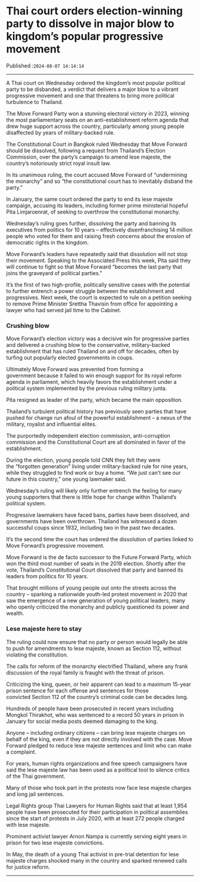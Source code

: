 # Thai court orders election-winning party to dissolve in major blow to kingdom’s popular progressive movement

Published :`2024-08-07 14:14:14`

---

A Thai court on Wednesday ordered the kingdom’s most popular political party to be disbanded, a verdict that delivers a major blow to a vibrant progressive movement and one that threatens to bring more political turbulence to Thailand.

The Move Forward Party won a stunning electoral victory in 2023, winning the most parliamentary seats on an anti-establishment reform agenda that drew huge support across the country, particularly among young people disaffected by years of military-backed rule.

The Constitutional Court in Bangkok ruled Wednesday that Move Forward should be dissolved, following a request from Thailand’s Election Commission, over the party’s campaign to amend lese majeste, the country’s notoriously strict royal insult law.

In its unanimous ruling, the court accused Move Forward of “undermining the monarchy” and so “the constitutional court has to inevitably disband the party.”

In January, the same court ordered the party to end its lese majeste campaign, accusing its leaders, including former prime ministerial hopeful Pita Limjaroenrat, of seeking to overthrow the constitutional monarchy.

Wednesday’s ruling goes further, dissolving the party and banning its executives from politics for 10 years – effectively disenfranchising 14 million people who voted for them and raising fresh concerns about the erosion of democratic rights in the kingdom.

Move Forward’s leaders have repeatedly said that dissolution will not stop their movement. Speaking to the Associated Press this week, Pita said they will continue to fight so that Move Forward “becomes the last party that joins the graveyard of political parties.”

It’s the first of two high-profile, politically sensitive cases with the potential to further entrench a power struggle between the establishment and progressives. Next week, the court is expected to rule on a petition seeking to remove Prime Minister Srettha Thavisin from office for appointing a lawyer who had served jail time to the Cabinet.

### Crushing blow

Move Forward’s election victory was a decisive win for progressive parties and delivered a crushing blow to the conservative, military-backed establishment that has ruled Thailand on and off for decades, often by turfing out popularly elected governments in coups.

Ultimately Move Forward was prevented from forming a government because it failed to win enough support for its royal reform agenda in parliament, which heavily favors the establishment under a political system implemented by the previous ruling military junta.

Pita resigned as leader of the party, which became the main opposition.

Thailand’s turbulent political history has previously seen parties that have pushed for change run afoul of the powerful establishment – a nexus of the military, royalist and influential elites.

The purportedly independent election commission, anti-corruption commission and the Constitutional Court are all dominated in favor of the establishment.

During the election, young people told CNN they felt they were the “forgotten generation” living under military-backed rule for nine years, while they struggled to find work or buy a home. “We just can’t see our future in this country,” one young lawmaker said.

Wednesday’s ruling will likely only further entrench the feeling for many young supporters that there is little hope for change within Thailand’s political system.

Progressive lawmakers have faced bans, parties have been dissolved, and governments have been overthrown. Thailand has witnessed a dozen successful coups since 1932, including two in the past two decades.

It’s the second time the court has ordered the dissolution of parties linked to Move Forward’s progressive movement.

Move Forward is the de facto successor to the Future Forward Party, which won the third most number of seats in the 2019 election. Shortly after the vote, Thailand’s Constitutional Court dissolved that party and banned its leaders from politics for 10 years.

That brought millions of young people out onto the streets across the country – sparking a nationwide youth-led protest movement in 2020 that saw the emergence of a new generation of young political leaders, many who openly criticized the monarchy and publicly questioned its power and wealth.

### Lese majeste here to stay

The ruling could now ensure that no party or person would legally be able to push for amendments to lese majeste, known as Section 112, without violating the constitution.

The calls for reform of the monarchy electrified Thailand, where any frank discussion of the royal family is fraught with the threat of prison.

Criticizing the king, queen, or heir apparent can lead to a maximum 15-year prison sentence for each offense and sentences for those convicted Section 112 of the country’s criminal code can be decades long.

Hundreds of people have been prosecuted in recent years including Mongkol Thirakhot, who was sentenced to a record 50 years in prison in January for social media posts deemed damaging to the king.

Anyone – including ordinary citizens – can bring lese majeste charges on behalf of the king, even if they are not directly involved with the case. Move Forward pledged to reduce lese majeste sentences and limit who can make a complaint.

For years, human rights organizations and free speech campaigners have said the lese majeste law has been used as a political tool to silence critics of the Thai government.

Many of those who took part in the protests now face lese majeste charges and long jail sentences.

Legal Rights group Thai Lawyers for Human Rights said that at least 1,954 people have been prosecuted for their participation in political assemblies since the start of protests in July 2020, with at least 272 people charged with lese majeste.

Prominent activist lawyer Arnon Nampa is currently serving eight years in prison for two lese majeste convictions.

In May, the death of a young Thai activist in pre-trial detention for lese majeste charges shocked many in the country and sparked renewed calls for justice reform.

---

